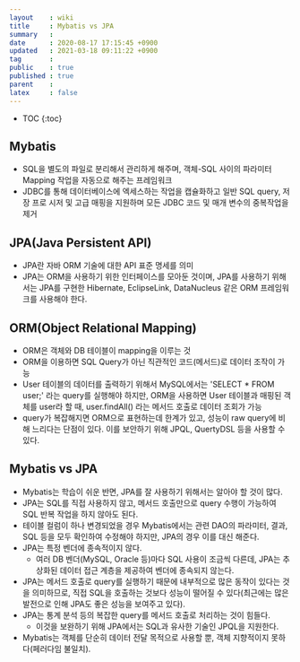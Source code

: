 ```yaml
---
layout    : wiki
title     : Mybatis vs JPA
summary   : 
date      : 2020-08-17 17:15:45 +0900
updated   : 2021-03-18 09:11:22 +0900
tag       : 
public    : true
published : true
parent    : 
latex     : false
---
```

* TOC
{:toc}

## Mybatis
- SQL을 별도의 파일로 분리해서 관리하게 해주며, 객체-SQL 사이의 파라미터 Mapping 작업을 자동으로 해주는 프레임워크
- JDBC를 통해 데이터베이스에 엑세스하는 작업을 캡슐화하고 일반 SQL query, 저장 프로 시저 및 고급 매핑을 지원하며 모든 JDBC 코드 및 매개 변수의 중복작업을 제거 


## JPA(Java Persistent API)
- JPA란 자바 ORM 기술에 대한 API 표준 명세를 의미
- JPA는 ORM을 사용하기 위한 인터페이스를 모아둔 것이며, JPA를 사용하기 위해서는 JPA를 구현한 Hibernate, EclipseLink, DataNucleus 같은 ORM 프레임워크를 사용해야 한다.

## ORM(Object Relational Mapping)
- ORM은 객체와 DB 테이블이 mapping을 이루는 것
- ORM을 이용하면 SQL Query가 아닌 직관적인 코드(메서드)로 데이터 조작이 가능
- User 테이블의 데이터를 출력하기 위해서 MySQL에서는 'SELECT * FROM user;' 라는 query를 실행해야 하지만, ORM을 사용하면 User 테이블과 매핑된 객체를 user라 할 때, user.findAll() 라는 메서드 호출로 데이터 조회가 가능
- query가 복잡해지면 ORM으로 표현하는데 한계가 있고, 성능이 raw query에 비해 느리다는 단점이 있다. 이를 보안하기 위해 JPQL, QuertyDSL 등을 사용할 수 있다.

## Mybatis vs JPA
- Mybatis는 학습이 쉬운 반면, JPA를 잘 사용하기 위해서는 알아야 할 것이 많다.
- JPA는 SQL를 직접 사용하지 않고, 메서드 호출만으로 query 수행이 가능하여 SQL 반복 작업을 하지 않아도 된다.
- 테이블 컬럼이 하나 변경되었을 경우 Mybatis에서는 관련 DAO의 파라미터, 결과, SQL 등을 모두 확인하여 수정해야 하지만, JPA의 경우 이를 대신 해준다.
- JPA는 특정 벤더에 종속적이지 않다.
	- 여러 DB 벤더(MySQL, Oracle 등)마다 SQL 사용이 조금씩 다른데, JPA는 추상화된 데이터 접근 계층을 제공하여 벤더에 종속되지 않는다.
- JPA는 메서드 호출로 query를 실행하기 때문에 내부적으로 많은 동작이 있다는 것을 의미하므로, 직접 SQL을 호출하는 것보다 성능이 떨어질 수 있다(최근에는 많은 발전으로 인해 JPA도 좋은 성능을 보여주고 있다).
- JPA는 통계 분석 등의 복잡한 query를 메서드 호출로 처리하는 것이 힘들다.
	- 이것을 보완하기 위해 JPA에서는 SQL과 유사한 기술인 JPQL을 지원한다.
- Mybatis는 객체를 단순히 데이터 전달 목적으로 사용할 뿐, 객체 지향적이지 못하다(페러다임 불일치). 
